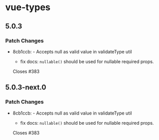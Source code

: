 # vue-types

## 5.0.3

### Patch Changes

- 8cb1ccb: - Accepts null as valid value in validateType util

  - fix docs: `nullable()` should be used for nullable required props.

  Closes #383

## 5.0.3-next.0

### Patch Changes

- 8cb1ccb: - Accepts null as valid value in validateType util

  - fix docs: `nullable()` should be used for nullable required props.

  Closes #383
